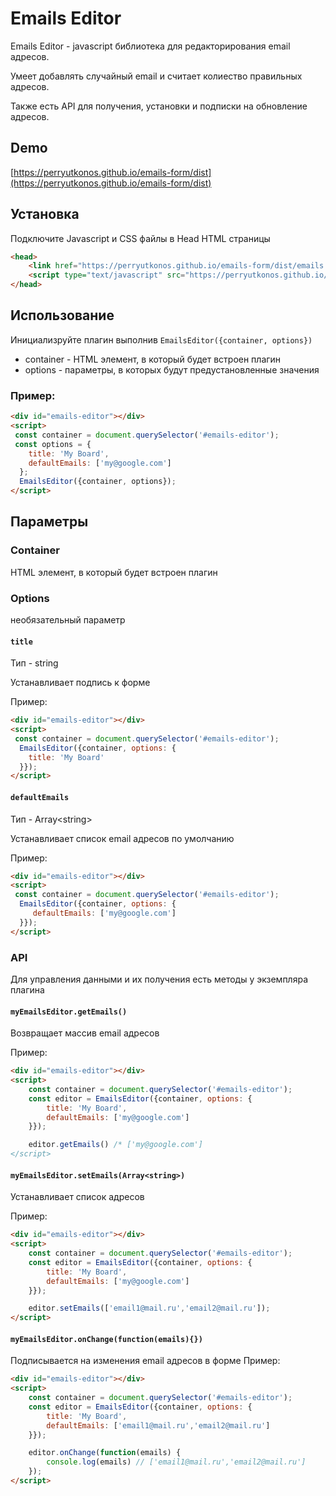 # Emails Editor

Emails Editor - javascript библиотека для редакторирования email адресов.

Умеет добавлять случайный email и считает колиество правильных адресов.

Также есть API для получения, установки и подписки на обновление адресов.

## Demo

[https://perryutkonos.github.io/emails-form/dist](https://perryutkonos.github.io/emails-form/dist)

## Установка

Подключите Javascript и CSS файлы в Head HTML страницы

```html
<head>
    <link href="https://perryutkonos.github.io/emails-form/dist/emails.miro.css" rel="stylesheet">
    <script type="text/javascript" src="https://perryutkonos.github.io/emails-form/dist/emails.miro.jss"></script>    
</head>
```
## Использование

Инициализруйте плагин выполнив `EmailsEditor({container, options}) `

 - container - HTML элемент, в который будет встроен плагин
 - options - параметры, в которых будут предустановленные значения
 
### Пример:

```html
<div id="emails-editor"></div>
<script>
 const container = document.querySelector('#emails-editor');
 const options = {
    title: 'My Board',
    defaultEmails: ['my@google.com']
  };
  EmailsEditor({container, options});
</script>
```

## Параметры

### Container

HTML элемент, в который будет встроен плагин

### Options
необязательный параметр

#### `title`
Тип - string

Устанавливает подпись к форме

Пример:
```html
<div id="emails-editor"></div>
<script>
 const container = document.querySelector('#emails-editor');
  EmailsEditor({container, options: {
    title: 'My Board'
  }});
</script>
```

#### `defaultEmails`
Тип - Array\<string>

Устанавливает список email адресов по умолчанию

Пример:
```html
<div id="emails-editor"></div>
<script>
 const container = document.querySelector('#emails-editor');
  EmailsEditor({container, options: {
     defaultEmails: ['my@google.com']
  }});
</script>
```

### API

Для управления данными и их получения есть методы у экземпляра плагина

#### `myEmailsEditor.getEmails()`

Возвращает маccив email адресов

Пример:
```html
<div id="emails-editor"></div>
<script>
    const container = document.querySelector('#emails-editor');
    const editor = EmailsEditor({container, options: {
        title: 'My Board',
        defaultEmails: ['my@google.com']
    }});

    editor.getEmails() /* ['my@google.com']
</script>
```

#### `myEmailsEditor.setEmails(Array<string>)`

Устанавливает список адресов

Пример:
```html
<div id="emails-editor"></div>
<script>
    const container = document.querySelector('#emails-editor');
    const editor = EmailsEditor({container, options: {
        title: 'My Board',
        defaultEmails: ['my@google.com']
    }});

    editor.setEmails(['email1@mail.ru','email2@mail.ru']);
</script>
```

#### `myEmailsEditor.onChange(function(emails){})`

Подписывается на изменения email адресов в форме
Пример:
```html
<div id="emails-editor"></div>
<script>
    const container = document.querySelector('#emails-editor');
    const editor = EmailsEditor({container, options: {
        title: 'My Board',
        defaultEmails: ['email1@mail.ru','email2@mail.ru']
    }});

    editor.onChange(function(emails) {
        console.log(emails) // ['email1@mail.ru','email2@mail.ru']
    });
</script>
```






